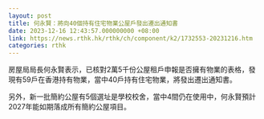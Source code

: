 ```yaml
---
layout: post
title: 何永賢：將向40個持有住宅物業公屋戶發出遷出通知書
date: 2023-12-16 12:43:57.000000000 +08:00
link: https://news.rthk.hk/rthk/ch/component/k2/1732553-20231216.htm
categories: rthk
---
```


房屋局局長何永賢表示，已核對2萬5千份公屋租戶申報是否擁有物業的表格，發現有59戶在香港持有物業，當中40戶持有住宅物業，將發出遷出通知書。

另外，新一批簡約公屋有5個選址是學校校舍，當中4間仍在使用中，何永賢預計2027年能如期落成所有簡約公屋項目。

